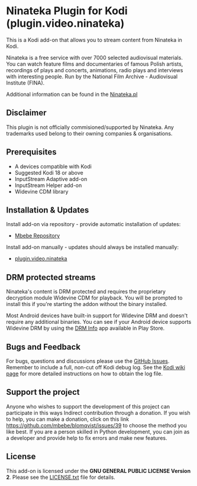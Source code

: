 # Ninateka Plugin for Kodi (plugin.video.ninateka) #

This is a Kodi add-on that allows you to stream content from Ninateka in Kodi.

Ninateka is a free service with over 7000 selected audiovisual materials. You can watch feature films and documentaries of famous Polish artists, recordings of plays and concerts, animations, radio plays and interviews with interesting people. Run by the National Film Archive - Audiovisual Institute (FINA).

Additional information can be found in the [Ninateka.pl](https://ninateka.pl/)



## Disclaimer ##

This plugin is not officially commisioned/supported by Ninateka.
Any trademarks used belong to their owning companies & organisations.



## Prerequisites ##

 * A devices compatible with Kodi 
 * Suggested Kodi 18 or above 
 * InputStream Adaptive add-on
 * InputStream Helper add-on
 * Widevine CDM library
 


## Installation & Updates ##

Install add-on via repository - provide automatic installation of updates:

- [Mbebe Repository](https://mbebe.github.io/blomqvist/)

Install add-on manually - updates should always be installed manually:

- [plugin.video.ninateka](https://github.com/zuzia-dev/plugin.video.ninateka/archive/refs/tags/1.7.1.zip)


## DRM protected streams ##


Ninateka's content is DRM protected and requires the proprietary decryption module Widevine CDM for playback. You will be prompted to install this if you're starting the addon without the binary installed.

Most Android devices have built-in support for Widevine DRM and doesn't require any additional binaries. You can see if your Android device supports Widevine DRM by using the [DRM Info](https://play.google.com/store/apps/details?id=com.androidfung.drminfo) app available in Play Store.



## Bugs and Feedback ##

For bugs, questions and discussions please use the  [GitHub Issues](https://github.com/zuzia-dev/plugin.video.ninateka/issues). Remember to include a full, non-cut off Kodi debug log. See the [Kodi wiki page](http://kodi.wiki/view/Log_file/Advanced) for more detailed instructions on how to obtain the log file.



## Support the project ##

Anyone who wishes to support the development of this project can participate in this ways
Indirect contribution through a donation. If you wish to help, you can make a donation, click on this link https://github.com/mbebe/blomqvist/issues/39 to choose the method you like best. 
If you are a person skilled in Python development, you can join as a developer and provide help to fix errors and make new features.



## License ##

This add-on is licensed under the **GNU GENERAL PUBLIC LICENSE Version 2**. Please see the [LICENSE.txt](LICENSE.txt) file for details.


